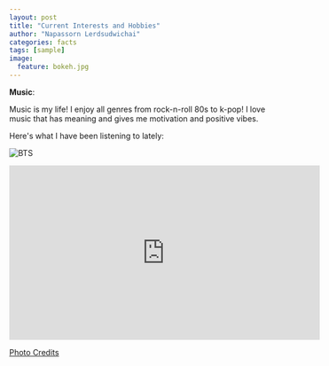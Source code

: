 ```yaml
---
layout: post
title: "Current Interests and Hobbies"
author: "Napassorn Lerdsudwichai"
categories: facts
tags: [sample]
image:
  feature: bokeh.jpg
---
```


**Music**:  

Music is my life! I enjoy all genres from rock-n-roll 80s to k-pop! I love music that has meaning and gives me motivation and positive vibes.  

Here's what I have been listening to lately:  

![BTS](https://www.youtube.com/watch?v=kTlv5_Bs8aw&list=PL6Ri1UOk51t6SCUALmklRE_7hvtyoOZJM)

<iframe width="560" height="315" src="https://www.youtube.com/embed/kTlv5_Bs8aw" frameborder="0" allow="autoplay; encrypted-media" allowfullscreen></iframe>

[Photo Credits](http://www.neoisgreat.com/culture.htm)
